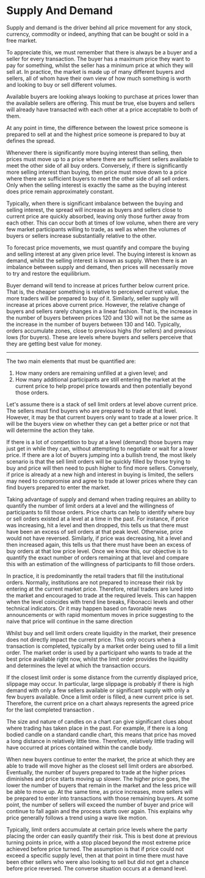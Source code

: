 # Supply And Demand

Supply and demand is the driver behind all price movement for any stock, currency, commodity or indeed, anything that can be bought or sold in a free market.

To appreciate this, we must remember that there is always be a buyer and a seller for every transaction. The buyer has a maximum price they want to pay for something, whilst the seller has a minimum price at which they will sell at. In practice, the market is made up of many different buyers and sellers, all of whom have their own view of how much something is worth and looking to buy or sell different volumes. 

Available buyers are looking always looking to purchase at prices lower than the available sellers are offering. This must be true, else buyers and sellers will already have transacted with each other at a price acceptable to both of them. 

At any point in time, the difference between the lowest price someone is prepared to sell at and the highest price someone is prepared to buy at defines the spread.

Whenever there is significantly more buying interest than selling, then prices must move up to a price where there are sufficient sellers available to meet the other side of all buy orders. Conversely, if there is significantly more selling interest than buying, then price must move down to a price where there are sufficient buyers to meet the other side of all sell orders. Only when the selling interest is exactly the same as the buying interest does price remain approximately constant.

Typically, when there is significant imbalance between the buying and selling interest, the spread will increase as buyers and sellers close to current price are quickly absorbed, leaving only  those further away from each other. This can occur both at times of low volume, when there are very few market participants willing to trade, as well as when the volumes of buyers or sellers increase substantially relative to the other. 

To forecast price movements, we must quantify and compare the buying and selling interest  at any given price level. The buying interest is known as demand, whilst the selling interest is known as supply.  When there is an imbalance between supply and demand, then prices will necessarily move to try and restore the equilibrium. 

Buyer demand will tend to increase at prices further below current price.  That is, the cheaper something is relative to perceived current value, the more traders will be prepared to buy of it. Similarly, seller supply will increase at prices above current price. However, the relative change of buyers and sellers rarely changes in a linear fashion. That is, the increase in the number of buyers between prices 120 and 130 will not be the same as the increase in the number of buyers between 130 and 140. Typically,  orders accumulate zones, close to previous highs \(for sellers\) and previous lows \(for buyers\). These are levels where buyers and sellers perceive that they are getting best value for money.

--------------

The two main elements that must be quantified are:   
1. How many orders are remaining unfilled at a given level; and   
2. How many additional participants are still entering the market at the current price to help propel price towards and then potentially beyond those orders.

Let's assume there is a stack of sell limit orders at level above current price. The sellers must find buyers who are prepared to trade at that level. However, it may be that current buyers only want to trade at a lower price. It will be the buyers view on whether they can get a better price or not that will determine the action they take.

If there is a lot of competition to buy at a level \(demand\) those buyers may just get in while they can, without attempting to negotiate or wait for a lower price. If there are a lot of buyers jumping into a bullish trend, the most likely scenario is that the sell limit orders will be quickly filled by those trying to buy and price will then need to push higher to find more sellers. Conversely, if price is already at a new high and interest in buying is limited, the sellers may need to compromise and agree to trade at lower prices where they can find buyers prepared to enter the market.

Taking advantage of supply and demand when trading requires an ability to quantify the number of limit orders at a level and the willingness of participants to fill those orders. Price charts can help to identify where buy or sell orders existed at a level at a time in the past. For instance, if price was increasing, hit a level and then dropped, this tells us that there must have been an excess of sell orders at that peak level. Otherwise, price would not have reversed. Similarly, if price was decreasing, hit a level and then increased again, this tells us that there must have been an excess of buy orders at that low price level. Once we know this, our objective is to quantify the exact number of orders remaining at that level and compare this with an estimation of the willingness of participants to fill those orders.

In practice, it is predominantly the retail traders that fill the institutional orders. Normally, institutions are not prepared to increase their risk by entering at the current market price. Therefore,  retail traders are lured into the market and encouraged to trade at the required levels. This can happen when the level coincides with trend line breaks, Fibonacci levels and other technical indicators. Or it may happen based on favorable news announcements or with rapid momentum moves in price suggesting to the naive that price will continue in the same direction

Whilst buy and sell limit orders create liquidity in the market, their presence does not directly impact the current price. This only occurs when a transaction is completed, typically by a market order being used to fill a limit order. The market order is used by a participant who wants to trade at the best price available right now, whilst the limit order provides the liquidity and determines the level at which the transaction occurs.

If the closest limit order is some distance from the currently displayed price, slippage may occur. In particular, large slippage is probably if there is high demand with only a few sellers available or significant supply with only a few buyers available. Once a limit order is filled, a new current price is set. Therefore, the current price on a chart always represents the agreed price for the last completed transaction .

The size and nature of candles on a chart can give significant clues about where trading has taken place in the past. For example, if there is a long bodied candle on a standard candle chart, this means that price has moved a long distance in relatively little time. Therefore, relatively little trading will have occurred at prices contained within the candle body.

When new buyers continue to enter the market, the price at which they are able to trade will move higher as the closest sell limit orders are absorbed. Eventually, the number of buyers prepared to trade at the higher prices diminishes and price starts moving up slower. The higher price goes, the lower the number of buyers that remain in the market and the less price will be able to move up. At the same time, as price increases, more sellers will be prepared to enter into transactions with those remaining buyers. At some point, the number of sellers will exceed the number of buyer and price will continue to fall again and the process starts over again. This explains why price generally follows a trend using a wave like motion.

Typically, limit orders accumulate at certain price levels where the party placing the order can easily quantify their risk. This is best done at previous turning points in price, with a stop placed beyond the most extreme price achieved before price turned. The assumption is that if price could not exceed a specific supply level, then at that point in time there must have been other sellers who were also looking to sell but did not get a chance before price reversed. The converse situation occurs at a demand level.

